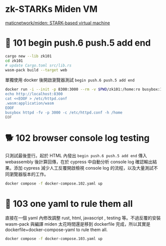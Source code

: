 # zk-STARKs Miden VM

[maticnetwork/miden: STARK-based virtual machine](https://github.com/maticnetwork/miden)

# 🍓 101 begin push.6 push.5 add end

```sh
cargo new --lib zk101
cd zk101
# update Cargo.toml src/lib.rs
wasm-pack build --target web
```

單獨使用 docker 後開啟瀏覽器測試 ```begin push.6 push.5 add end```

```sh
docker run -i --init -p 8300:3000 --rm -v $PWD/zk101:/home:ro busybox:1.35.0 <<EOF
echo http://localhost:8300
cat <<EOOF > /etc/httpd.conf
.wasm:application/wasm
EOOF
busybox httpd -fv -p 3000 -c /etc/httpd.conf -h /home
EOF
```

# 🐕 102 browser console log testing

只測試最後壹行。起於 HTML 內發出 ```begin push.6 push.5 add end``` 傳入 webassembly 後計算回傳，在於 cypress 中自動分析 console log 確認輸出結果。添加 cypress 減少人工反覆開啟檢視 console log 的流程，以及大量測試不同瀏覽器版本的工作。

```sh
docker compose -f docker-compose.102.yaml up 
```

# 🐘 103 one yaml to rule them all

直接在一個 yaml 內修改調整 rust, html, javascript , testing 等。不過反覆的安裝 wasm-pack 與編譯 miden 太花時間還是移到 dockerfile 完成，所以其實是 dockerfile+docker-compose-yaml to rule them all. 

```sh
docker compose -f docker-compose.103.yaml up 
```


